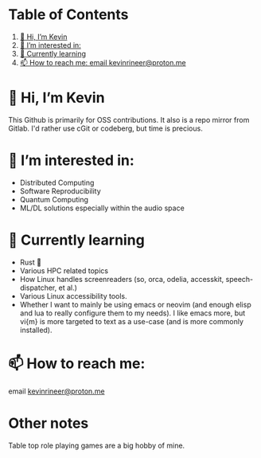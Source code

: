 
# Table of Contents

1.  [👋 Hi, I’m Kevin](#org06135fc)
2.  [👀 I’m interested in:](#org7d87f87)
3.  [🌱 Currently learning](#org11a6bde)
4.  [📫 How to reach me: email kevinrineer@proton.me](#orgd0d761c)


<a id="org06135fc"></a>

# 👋 Hi, I’m Kevin

This Github is primarily for OSS contributions. It also is a repo mirror from Gitlab. I'd rather use cGit or codeberg, but time is precious.


<a id="org7d87f87"></a>

# 👀 I’m interested in:

-   Distributed Computing
-   Software Reproducibility
-   Quantum Computing
-   ML/DL solutions especially within the audio space


<a id="org11a6bde"></a>

# 🌱 Currently learning

-   Rust 🦀
-   Various HPC related topics
-   How Linux handles screenreaders (so, orca, odelia, accesskit, speech-dispatcher, et al.)
-   Various Linux accessibility tools.
-   Whether I want to mainly be using emacs or neovim (and enough elisp and lua to really configure them to my needs). I like emacs more, but vi{m} is more targeted to text as a use-case (and is more commonly installed).

<a id="orgd0d761c"></a>

# 📫 How to reach me: 

email kevinrineer@proton.me

# Other notes
Table top role playing games are a big hobby of mine.

